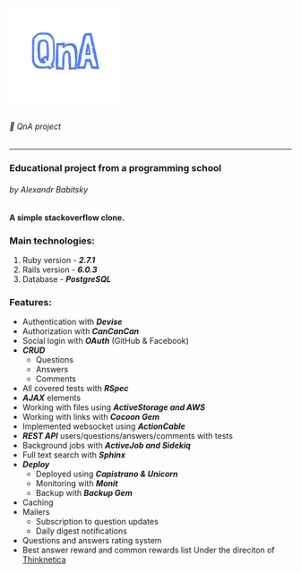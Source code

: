 <img src="app/assets/images/qna-logo.png" width="200"/>

###### :page_with_curl: QnA project
---
### Educational project from a programming school
###### by Alexandr Babitsky

__A simple stackoverflow clone.__

### Main technologies:
1. Ruby version - ***2.7.1***
2. Rails version - ***6.0.3***
3. Database - ***PostgreSQL***

### Features:
* Authentication with ***Devise***
* Authorization with ***CanCanCan***
* Social login with ***OAuth*** (GitHub & Facebook)
* ***CRUD***
    * Questions
    * Answers
    * Comments
* All covered tests with ***RSpec***
* ***AJAX*** elements
* Working with files using ***ActiveStorage and AWS***
* Working with links with ***Cocoon Gem***
* Implemented websocket using ***ActionCable***
* ***REST API*** users/questions/answers/comments with tests
* Background jobs with ***ActiveJob and Sidekiq***
* Full text search with ***Sphinx***
* ***Deploy***
    * Deployed using ***Capistrano & Unicorn***
    * Monitoring with ***Monit***
    * Backup with ***Backup Gem***
* Caching
* Mailers
    * Subscription to question updates
    * Daily digest notifications
* Questions and answers rating system
* Best answer reward and common rewards list
Under the direciton of [Thinknetica](https://thinknetica.com/)
